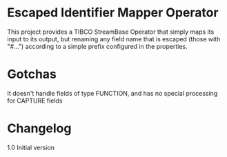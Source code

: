 # Escaped Identifier Mapper Operator

This project provides a TIBCO StreamBase Operator that simply maps its input to its output, but renaming any field name that is escaped (those with "#...") according to a simple prefix configured in the properties. 


# Gotchas

It doesn't handle fields of type FUNCTION, and has no special processing for CAPTURE fields


# Changelog

1.0		Initial version
